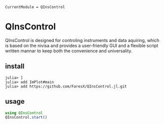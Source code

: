 ```@meta
CurrentModule = QInsControl
```

# QInsControl

QInsControl is designed for controling instruments and data aquiring, which is based on the nivisa and provides a 
user-friendly GUI and a flexible script written mannar to keep both the convenience and universality.

## install
```
julia> ]
julia> add ImPlot#main
julia> add https://github.com/FaresX/QInsControl.jl.git
```

## usage
```julia
using QInsControl
QInsControl.start()
```

